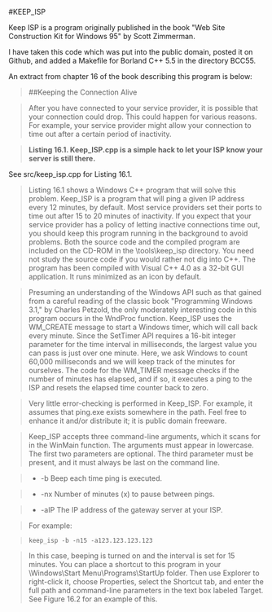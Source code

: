 #KEEP_ISP

Keep ISP is a program originally published in the book "Web Site Construction Kit for Windows 95" by Scott Zimmerman.

I have taken this code which was put into the public domain, posted it on Github, and added a Makefile for Borland C++ 5.5 in the directory BCC55.

An extract from chapter 16 of the book describing this program is below:

> ##Keeping the Connection Alive

> After you have connected to your service provider, it is possible that your connection could drop. This could happen for various reasons. For example, your service provider might allow your connection to time out after a certain period of inactivity.

> **Listing 16.1. Keep_ISP.cpp is a simple hack to let your ISP know your server is still there.**

See src/keep_isp.cpp for Listing 16.1.

> Listing 16.1 shows a Windows C++ program that will solve this problem. Keep\_ISP is a program that will ping a given IP address every 12 minutes, by default. Most service providers set their ports to time out after 15 to 20 minutes of inactivity. If you expect that your service provider has a policy of letting inactive connections time out, you should keep this program running in the background to avoid problems. Both the source code and the compiled program are included on the CD-ROM in the \tools\keep\_isp directory. You need not study the source code if you would rather not dig into C++. The program has been compiled with Visual C++ 4.0 as a 32-bit GUI application. It runs minimized as an icon by default.

> Presuming an understanding of the Windows API such as that gained from a careful reading of the classic book "Programming Windows 3.1," by Charles Petzold, the only moderately interesting code in this program occurs in the WndProc function. Keep\_ISP uses the WM\_CREATE message to start a Windows timer, which will call back every minute. Since the SetTimer API requires a 16-bit integer parameter for the time interval in milliseconds, the largest value you can pass is just over one minute. Here, we ask Windows to count 60,000 milliseconds and we will keep track of the minutes for ourselves. The code for the WM_TIMER message checks if the number of minutes has elapsed, and if so, it executes a ping to the ISP and resets the elapsed time counter back to zero.

> Very little error-checking is performed in Keep_ISP. For example, it assumes that ping.exe exists somewhere in the path. Feel free to enhance it and/or distribute it; it is public domain freeware.

> Keep_ISP accepts three command-line arguments, which it scans for in the WinMain function. The arguments must appear in lowercase. The first two parameters are optional. The third parameter must be present, and it must always be last on the command line.

> * -b Beep each time ping is executed.

> * -nx Number of minutes (x) to pause between pings.

> * -aIP The IP address of the gateway server at your ISP.

> For example:

> `keep_isp -b -n15 -a123.123.123.123`

> In this case, beeping is turned on and the interval is set for 15 minutes. You can place a shortcut to this program in your \Windows\Start Menu\Programs\StartUp folder. Then use Explorer to right-click it, choose Properties, select the Shortcut tab, and enter the full path and command-line parameters in the text box labeled Target. See Figure 16.2 for an example of this.